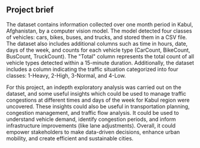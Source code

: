 ## Project brief
The dataset contains information collected over one month period in Kabul, Afghanistan, by a computer vision model. The model detected four classes of vehicles: cars, bikes, buses, and trucks, and stored them in a CSV file. The dataset also includes additional columns such as time in hours, date, days of the week, and counts for each vehicle type (CarCount, BikeCount, BusCount, TruckCount). The "Total" column represents the total count of all vehicle types detected within a 15-minute duration. Additionally, the dataset includes a column indicating the traffic situation categorized into four classes: 1-Heavy, 2-High, 3-Normal, and 4-Low.

For this project, an indepth exploratory analysis was carried out on the dataset, and some useful insights which could be used to manage traffic congestions at different times and days of the week for Kabul region were uncovered. These insights could also be useful in transportation planning, congestion management, and traffic flow analysis. It could be used to understand vehicle demand, identify congestion periods, and inform infrastructure improvements (like lane adjustments). Overall, it could empower stakeholders to make data-driven decisions, enhance urban mobility, and create efficient and sustainable cities.
